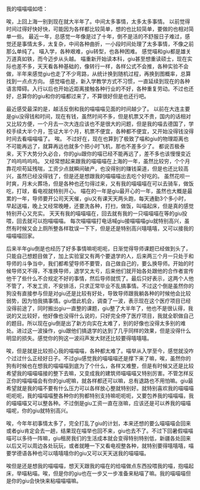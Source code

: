 我的喵喵喵如唔：

唉，上回上海一别到现在就大半年了。中间太多事情，太多太多事情。
以前觉得时间过得好快好快，可能因为各样都比较简单，想的也比较简单，要做的也相对简单一些。
最近一年，总感觉一年像是过了十年，倒不是活的不舒服日子难过，感觉还是事情太多，太复杂，中间各种曲折，一小段时间处理了太多事情，不像之前那么单纯了。
喵入学，各种艰难，giu转型，也各种困难。
感觉喵和giu都是雄关万道真如铁，而今迈步从头越。
喵重新开始读本科，giu甚至想重读硕士，现在实际也差不多，天天看各种基础的，像转行一样，各样公式不会推，各种实验不会做，半年来感觉giu也走了不少弯路，从统计换到随机过程，再换到图概率，总算找到一点点方向。
感觉喵也是，新入学教学方式不习惯，一直延续到现在的各种语言障碍。入行以后也开始近距离接触各种行业的不好，各种重复劳动。不过也还好，总算你的giu和你的喵都过来了，不算很好但是也还行吧。

最近感受最深的是，越活反倒和我的喵喵喵见面的时间越少了。
以前在大连主要是giu没得钱和时间，现在有钱，虽然时间不多，但是机票又不贵，国内的话相对又比较方便，一个月去一次大连应该也不是很大的问题，但是我的喵去德国了，学校手续大半个月，签证大半个月，机票不便宜，各种都不便宜，又开始没得钱没得时间去看喵喵喵了。
唉。
不过好在，现在也算到了极致了喵和giu的物理距离也不可能再远了，就算再远也就多个把小时飞机，那也不差多少了。
都说否极泰来，天下大势分久必合，你的giu跟你的喵已经不能再远了，差不多也该慢慢变近了呜呜呜呜呜。
又经常想起来跟我的喵喵喵在上海的一年，虽然比较穷，个个月靠花呗苟延残喘，工资少点就瞬间破产，也没得别的赚钱渠道，但是也还比较高兴，虽然已经没得钱了，但是还是想跟我的喵喵喵出去吃个好吃的。
虽然花呗一时爽，月末火葬场，但是各种也还匀得过来，又有我的喵喵喵在可以去骑车，做饭吃，打球，看电视就特别开心。
喵在的一年是giu最开心的一年，虽然也大概是最累的一年，导师要开公司天天催，giu又有课天天两头跑，每天通勤3个多小时，早起送喵，晚上又经常晚睡，还要洗各种，打扫，做饭，叫喵起床，但是真的感觉特别开心又充实。
天天有我的喵喵喵在，回去就有我的一只喵喵喵在等的giu投喂，回去就可以抱喵喵喵。
每次喵喵喵打电话喊giu接喵喵喵giu就特别高兴，虽然有时候又会上厕所整各样耽误一下下，但是还是特别高兴嘻嘻嘻，又可以接我的喵喵喵回家。

后来半年giu倒是也经历了好多事情嘛呃呃呃，日渐觉得导师课题已经做到头了，只能自己想题目做了，加上实验室又有两个要退学的人，后来两三个月一只处于和导师的斗争当中，我们都希望导师不要管，自己做自己的，要么换导师。开始的时候导师又不得，不准换导师，退学又太亏，后来他们就开始各处跟他的合作者宣传他干了些什么不合规定不好的事情，然后导师就慌了。最后只好表示，这两个人他不管了，不发工资，不安排活，只求正常毕业不乱搞事情。不过这个倒是虽然你的狗没有直接参与但是对giu还是比较有好处，导致导师跟我躺各种的时候他会比较弱势，因为怕我搞事情。giu借此机会，调查了一波，表示现在这个医疗项目已经没得前途了，同时搬出giu一直整的课题，giu整了大半年了，他也不是很认得，我说的又比较好，他好像也没得什么说的，只好完全停了医疗项目，我就全职做自己的题目。所以现在giu倒是出了新方向实在太难了，别的好像也没得太多别的难处。进过这一波操作，giu跟他们搞退学的达到了几乎同样的效果，但是没得什么明显的损失。感觉你的狗这一波闷声发大财还比较要得嘻嘻嘻。

唉，但是就是比较担心我的喵喵喵，各种都太难了。喵举从入学至今，感觉就没咋个过过什么正经好日子。不过giu感觉我的喵喵喵还是撑下来了嘛，唉，虽然你的狗有时候也在想我的喵喵喵到底为了个什么，各样又难整，但是有时候又还是比较希望我的喵喵喵接的整下去嘛，又变成我的建筑师喵喵喵又特别厉害。不管怎样反正你的喵喵喵会有你的giu呢嘛，就各样都还可以嘛，总有退路也不用怕嘛。giu最希望就是我的喵不要有什么压力可以各样放心整就特别好。就特别喜欢我的喵喵喵呃呃呃，我的喵喵喵整各种你的狗都特别支持嘛呃呃呃，又要包养我的喵喵喵，我的喵喵喵又可以整各种。不过倒是giu工资一直在涨嘛，应该还是可以养我的喵喵喵呢，你的giu就特别高兴。

唉，今年年初事情太多了，完全打乱了giu的计划，本来还想的要么喵喵喵会回来或者giu肯定会去一趟，结果现在喵举也回不来，giu也去不了。不过下回暑假喵喵喵可以多待一阵嘛，giu租房我们的生活成本就会变得特别特别低，新疆各处回来以后又可以周边各处玩玩，或者就睡一下又看电视整各种，就特别要得嘻嘻嘻，喵要学德语各种也可以嘻嘻嘻你的giu又可以天天送我的喵喵喵。

唉但是还是想我的喵喵喵，想天天跟我的喵在的给喵做点东西投喂我的喵，抱喵起床，举喵粘喵。唉，但是你的giu也在一步又一步准备来粘喵了嘛。我的喵喵喵但是你的giu会快快来粘喵喵喵嘛。